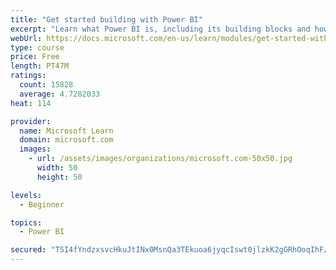 ```yaml
---
title: "Get started building with Power BI"
excerpt: "Learn what Power BI is, including its building blocks and how they work together."
webUrl: https://docs.microsoft.com/en-us/learn/modules/get-started-with-power-bi/
type: course
price: Free
length: PT47M
ratings:
  count: 15828
  average: 4.7282033
heat: 114

provider:
  name: Microsoft Learn
  domain: microsoft.com
  images:
    - url: /assets/images/organizations/microsoft.com-50x50.jpg
      width: 50
      height: 50

levels:
  - Beginner

topics:
  - Power BI

secured: "TSI4fYndzxsvcHkuJtINx0MsnQa3TEkuoa6jyqcIswt0jlzkK2gGRhOoqIhF/xturuepKeAeDqZHk5hzRa2JtMN6DNRMUEqzvZmB8bu6959n8vVDteb9ISeGblQkIgc9Gv/hi36/BATjLKNp2P+2T4W9D9gdfuS6fN8IBiuDtmM/GY1rXiRHOSDrOgLqHhbLHSB7ox+c3meaicIPR5sqnMz4rbvI6R/G9Y/b6jGCgNczDb2TmCcBSG1fw17KACnPybstKlJOVnG7B31qo9XUt+m4nfqByIkwYMEPaa11Uoi8ZGvULNR0NjxKpwXyBrMPz6ZpCku78LQUfqKOP6n0Whzd7rDD6Dml7I8scrqDvu/VUeSiz/i2OWPb7BL3EW0bEZVnEtW9cO01wZKxf+s1lQ==;oxZk/kiVYydTJkU52qmV3A=="
---
```


